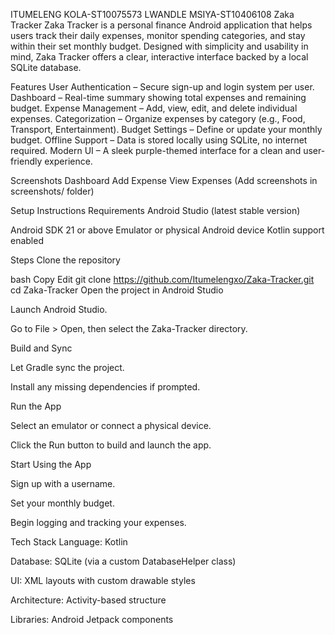 ITUMELENG KOLA-ST10075573
LWANDLE MSIYA-ST10406108
Zaka Tracker
Zaka Tracker is a personal finance Android application that helps users track their daily expenses, monitor spending categories, and stay within their set monthly budget. Designed with simplicity and usability in mind, Zaka Tracker offers a clear, interactive interface backed by a local SQLite database.

Features
User Authentication – Secure sign-up and login system per user.
Dashboard – Real-time summary showing total expenses and remaining budget.
Expense Management – Add, view, edit, and delete individual expenses.
Categorization – Organize expenses by category (e.g., Food, Transport, Entertainment).
Budget Settings – Define or update your monthly budget.
Offline Support – Data is stored locally using SQLite, no internet required.
Modern UI – A sleek purple-themed interface for a clean and user-friendly experience.

Screenshots
Dashboard	Add Expense	View Expenses
(Add screenshots in screenshots/ folder)		

Setup Instructions
Requirements
Android Studio (latest stable version)

Android SDK 21 or above
Emulator or physical Android device
Kotlin support enabled

Steps
Clone the repository

bash
Copy
Edit
git clone https://github.com/Itumelengxo/Zaka-Tracker.git
cd Zaka-Tracker
Open the project in Android Studio

Launch Android Studio.

Go to File > Open, then select the Zaka-Tracker directory.

Build and Sync

Let Gradle sync the project.

Install any missing dependencies if prompted.

Run the App

Select an emulator or connect a physical device.

Click the Run button to build and launch the app.

Start Using the App

Sign up with a username.

Set your monthly budget.

Begin logging and tracking your expenses.

Tech Stack
Language: Kotlin

Database: SQLite (via a custom DatabaseHelper class)

UI: XML layouts with custom drawable styles

Architecture: Activity-based structure

Libraries: Android Jetpack components

